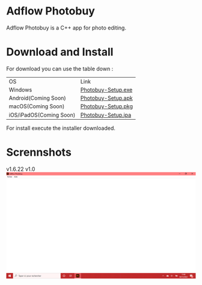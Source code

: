 # Adflow Photobuy
Adflow Photobuy is a C++ app for photo editing.

# Download and Install
For download you can use the table down :
<table>
  <tbody>
    <tr>
      <td>OS</td>
      <td>Link</td>
    </tr>
    <tr>
      <td>Windows</td>
      <td>
        <a href="https://github.com/foxypiratecove37350/Adflow-Photobuy/raw/4dee20803a258f3072edd5814a1407bafd7e6bf6/Adflow%20Photobuy/Photobuy-Setup.exe">
          Photobuy-Setup.exe
        </a>
      </td>
    </tr>
    <tr>
      <td>Android(Coming Soon)</td>
      <td>
        <a href="">
          Photobuy-Setup.apk
        </a>
      </td>
    </tr>
    <tr>
      <td>macOS(Coming Soon)</td>
      <td>
        <a href="">
          Photobuy-Setup.pkg
        </a>
      </td>
    </tr>
    <tr>
      <td>iOS/iPadOS(Coming Soon)</td>
      <td>
        <a href="">
          Photobuy-Setup.ipa
        </a>
      </td>
    </tr>
  </tbody>
</table>
For install execute the installer downloaded.

# Scrennshots
v1.6.22
<imh src="https://cdn-icons-png.flaticon.com/512/25/25231.png" width="755px">
v1.0
<img src="https://github.com/foxypiratecove37350/Adflow-Photobuy/blob/master/screen-1.png?raw=true" width="755px">

